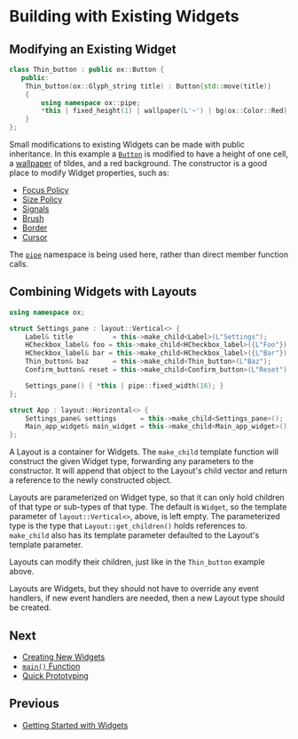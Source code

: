# Building with Existing Widgets

## Modifying an Existing Widget

```cpp
class Thin_button : public ox::Button {
   public:
    Thin_button(ox::Glyph_string title) : Button{std::move(title)}
    {
        using namespace ox::pipe;
        *this | fixed_height(1) | wallpaper(L'~') | bg(ox::Color::Red);
    }
};
```

Small modifications to existing Widgets can be made with public inheritance. In
this example a [`Button`](widgets/button.md) is modified to have a height of one
cell, a [wallpaper](wallpaper.md) of tildes, and a red background. The
constructor is a good place to modify Widget properties, such as:

- [Focus Policy](focus-policy.md)
- [Size Policy](size-policy.md)
- [Signals](signals.md)
- [Brush](brush.md)
- [Border](border.md)
- [Cursor](cursor.md)

The [`pipe`](pipe.md) namespace is being used here, rather than direct member
function calls.

## Combining Widgets with Layouts

```cpp
using namespace ox;

struct Settings_pane : layout::Vertical<> {
    Label& title          = this->make_child<Label>(L"Settings");
    HCheckbox_label& foo = this->make_child<HCheckbox_label>({L"Foo"});
    HCheckbox_label& bar = this->make_child<HCheckbox_label>({L"Bar"});
    Thin_button& baz      = this->make_child<Thin_button>(L"Baz");
    Confirm_button& reset = this->make_child<Confirm_button>(L"Reset");

    Settings_pane() { *this | pipe::fixed_width(16); }
};

struct App : layout::Horizontal<> {
    Settings_pane& settings      = this->make_child<Settings_pane>();
    Main_app_widget& main_widget = this->make_child<Main_app_widget>();
};
```

A Layout is a container for Widgets. The `make_child` template function will
construct the given Widget type, forwarding any parameters to the constructor.
It will append that object to the Layout's child vector and return a reference
to the newly constructed object.

Layouts are parameterized on Widget type, so that it can only hold children of
that type or sub-types of that type. The default is `Widget`, so the template
parameter of `layout::Vertical<>`, above, is left empty. The parameterized type
is the type that `Layout::get_children()` holds references to. `make_child` also
has its template parameter defaulted to the Layout's template parameter.

Layouts can modify their children, just like in the `Thin_button` example above.

Layouts are Widgets, but they should not have to override any event handlers,
if new event handlers are needed, then a new Layout type should be created.

## Next

- [Creating New Widgets](creating-new-widgets.md)
- [`main()` Function](main-function.md)
- [Quick Prototyping](quick-prototyping.md)

## Previous

- [Getting Started with Widgets](getting-started-with-widgets.md)
